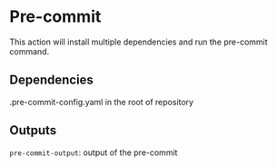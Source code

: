 # Pre-commit
This action will install multiple dependencies and run the pre-commit command.

## Dependencies
.pre-commit-config.yaml in the root of repository

## Outputs
`pre-commit-output`: output of the pre-commit
